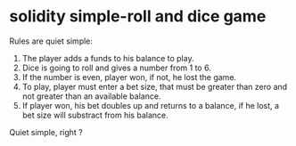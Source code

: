 # solidity simple-roll and dice game

Rules are quiet simple:
 1. The player adds a funds to his balance to play.
 2. Dice is going to roll and gives a number from 1 to 6.
 3. If the number is even, player won, if not, he lost the game.
 4. To play, player must enter a bet size, that must be greater than zero and not greater than an available balance.
 5. If player won, his bet doubles up and returns to a balance, if he lost, a bet size will substract from his balance.
 
 Quiet simple, right ?
